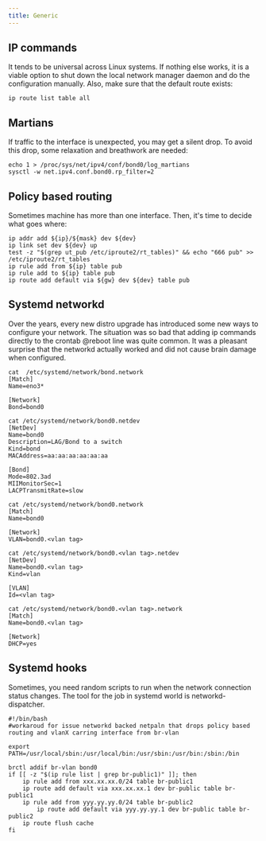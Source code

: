```yaml
---
title: Generic 
---
```

## IP commands
It tends to be universal across Linux systems. If nothing else works, it is a viable option to shut down the local network manager daemon and do the configuration manually. Also, make sure that the default route exists:  
```
ip route list table all
```

## Martians
If traffic to the interface is unexpected, you may get a silent drop. To avoid this drop, some relaxation and breathwork are needed:  
```
echo 1 > /proc/sys/net/ipv4/conf/bond0/log_martians
sysctl -w net.ipv4.conf.bond0.rp_filter=2
```

## Policy based routing
Sometimes machine has more than one interface. Then, it's time to decide what goes where:

```
ip addr add ${ip}/${mask} dev ${dev}
ip link set dev ${dev} up
test -z "$(grep ut_pub /etc/iproute2/rt_tables)" && echo "666 pub" >> /etc/iproute2/rt_tables
ip rule add from ${ip} table pub
ip rule add to ${ip} table pub
ip route add default via ${gw} dev ${dev} table pub
```

## Systemd networkd
Over the years, every new distro upgrade has introduced some new ways to configure your network. 
The situation was so bad that adding ip commands directly to the crontab @reboot line was quite common. 
It was a pleasant surprise that the networkd actually worked and did not cause brain damage when configured. 
```
cat  /etc/systemd/network/bond.network
[Match]
Name=eno3*

[Network]
Bond=bond0

cat /etc/systemd/network/bond0.netdev
[NetDev]
Name=bond0
Description=LAG/Bond to a switch
Kind=bond
MACAddress=aa:aa:aa:aa:aa:aa

[Bond]
Mode=802.3ad
MIIMonitorSec=1
LACPTransmitRate=slow

cat /etc/systemd/network/bond0.network 
[Match]
Name=bond0

[Network]
VLAN=bond0.<vlan tag>

cat /etc/systemd/network/bond0.<vlan tag>.netdev 
[NetDev]
Name=bond0.<vlan tag>
Kind=vlan

[VLAN]
Id=<vlan tag>

cat /etc/systemd/network/bond0.<vlan tag>.network
[Match]
Name=bond0.<vlan tag>

[Network]
DHCP=yes
``` 
## Systemd hooks
Sometimes, you need random scripts to run when the network connection status changes. The tool for the job in systemd world is networkd-dispatcher.
```
#!/bin/bash
#workaroud for issue networkd backed netpaln that drops policy based routing and vlanX carring interface from br-vlan

export PATH=/usr/local/sbin:/usr/local/bin:/usr/sbin:/usr/bin:/sbin:/bin

brctl addif br-vlan bond0
if [[ -z "$(ip rule list | grep br-public1)" ]]; then
	ip rule add from xxx.xx.xx.0/24 table br-public1
	ip route add default via xxx.xx.xx.1 dev br-public table br-public1
	ip rule add from yyy.yy.yy.0/24 table br-public2
        ip route add default via yyy.yy.yy.1 dev br-public table br-public2
	ip route flush cache
fi
```
